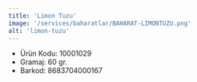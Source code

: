 ```yaml
---
title: 'Limon Tuzu'
image: '/services/baharatlar/BAHARAT-LIMONTUZU.png'
alt: 'limon-tuzu'
---
```


* Ürün Kodu: 10001029 
* Gramaj: 60 gr. 
* Barkod: 8683704000167